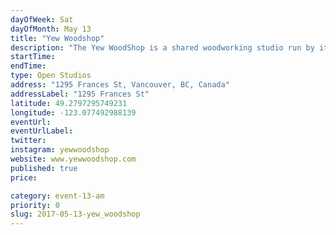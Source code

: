 ```yaml
---
dayOfWeek: Sat
dayOfMonth: May 13
title: "Yew Woodshop"
description: "The Yew WoodShop is a shared woodworking studio run by its members who met in university at Emily Carr in the Industrial Design program. Within the space, separate businesses work alongside one another in order to share ideas, resources and shop facilities. Specializing in using reclaimed and local materials, the Yew WoodShop takes on a diverse range of projects that include (but are not limited to) wood product development, wood doors, furniture production, art and sculpture, retail displays/signage and other custom solid wood products for the built environment.<br> <br> During the opening, we will have a number of projects on display (past, present and future) an some demos of the specialty processes we use to fabricate our work. Each group within the space will be representing them selves, so guests will get to see an array of work from a single space. <br> <br> In tangent with SPACE across the street, these two environments will showcase the various stages of development needed to turn an idea into a physical object. "
startTime: 
endTime: 
type: Open Studios
address: "1295 Frances St, Vancouver, BC, Canada"
addressLabel: "1295 Frances St"
latitude: 49.2797295749231
longitude: -123.077492988139
eventUrl: 
eventUrlLabel: 
twitter: 
instagram: yewwoodshop
website: www.yewwoodshop.com
published: true
price: 

category: event-13-am
priority: 0
slug: 2017-05-13-yew_woodshop
---
```

